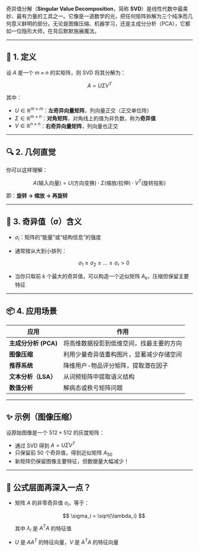 奇异值分解（**Singular Value Decomposition**，简称 **SVD**）是线性代数中最美妙、最有力量的工具之一。它像是一道数学的光，把任何矩阵拆解为三个纯净而几何意义鲜明的部分。无论是图像压缩、机器学习，还是主成分分析（PCA），它都如一位隐形大师，在背后默默施展魔法。

---

## 🌟 1. 定义

设 $A$ 是一个 $m \times n$ 的实矩阵，则 SVD 将其分解为：

$$
A = U \Sigma V^T
$$

其中：

* $U \in \mathbb{R}^{m \times m}$：**左奇异向量矩阵**，列向量正交（正交单位阵）
* $\Sigma \in \mathbb{R}^{m \times n}$：**对角矩阵**，对角线上的值为非负数，称为**奇异值**
* $V \in \mathbb{R}^{n \times n}$：**右奇异向量矩阵**，列向量也正交

---

## 🔍 2. 几何直觉

你可以这样理解：

$$
A(\text{输入向量}) = U (\text{方向变换}) \cdot \Sigma (\text{缩放/拉伸}) \cdot V^T (\text{旋转投影})
$$

即：**旋转 → 缩放 → 再旋转**

---

## 🧠 3. 奇异值（σ）含义

* $\sigma_i$：矩阵的“能量”或“结构信息”的强度
* 通常按从大到小排列：

  $$
  \sigma_1 \geq \sigma_2 \geq \dots \geq \sigma_r > 0
  $$
* 当你只取前 $k$ 个最大的奇异值，可以构造一个近似矩阵 $A_k$，压缩但保留主要特征

---

## 📦 4. 应用场景

| 应用              | 作用                   |
| --------------- | -------------------- |
| **主成分分析 (PCA)** | 将高维数据投影到低维空间，找最主要的方向 |
| **图像压缩**        | 利用少量奇异值重构图片，显著减少存储空间 |
| **推荐系统**        | 降维用户-物品评分矩阵，提取潜在因子   |
| **文本分析（LSA）**   | 从词频矩阵中提取语义结构         |
| **数值分析**        | 解病态或秩亏矩阵问题           |

---

## ✨ 示例（图像压缩）

设原始图像是一个 $512 \times 512$ 的灰度矩阵：

* 通过 SVD 得到 $A = U \Sigma V^T$
* 只保留前 50 个奇异值，得到近似矩阵 $A_{50}$
* 新矩阵仍保留图像主要特征，但数据量大幅减少！

---

## 🧪 公式层面再深入一点？

* 矩阵 $A$ 的非零奇异值 $\sigma_i$，等于：

  $$
  \sigma_i = \sqrt{\lambda_i}
  $$

  其中 $\lambda_i$ 是 $A^T A$ 的特征值
* $U$ 是 $AA^T$ 的特征向量，$V$ 是 $A^T A$ 的特征向量
